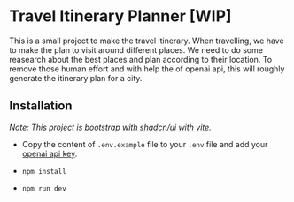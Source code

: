 # Travel Itinerary Planner [WIP]

This is a small project to make the travel itinerary. When travelling, we have to make the plan to visit around different places. We need to do some reasearch about the best places and plan according to their location. To remove those human effort and with help the of openai api, this will roughly generate the itinerary plan for a city. 

## Installation

*Note: This project is bootstrap with [shadcn/ui with vite](https://ui.shadcn.com/docs/installation/vite).*

- Copy the content of `.env.example` file to your `.env` file and add your [openai api key](https://openai.com/index/openai-api/).

- `npm install`

- `npm run dev`

